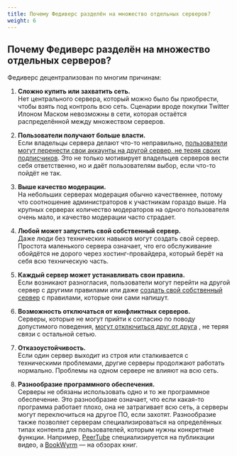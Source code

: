 ```yaml
---
title: Почему Федиверс разделён на множество отдельных серверов?
weight: 6
---
```


## Почему Федиверс разделён на множество отдельных серверов?

Федиверс децентрализован по многим причинам:

1. **Сложно купить или захватить сеть.**  
   Нет центрального сервера, который можно было бы приобрести, чтобы взять под контроль всю сеть. Сценарии вроде покупки Twitter Илоном Маском невозможны в сети, которая остаётся распределённой между множеством серверов.

2. **Пользователи получают больше власти.**  
   Если владельцы сервера делают что-то неправильно, [пользователи могут перенести свои аккаунты на другой сервер, не теряя своих подписчиков](quick-start/transfer-account). Это не только мотивирует владельцев серверов вести себя ответственно, но и даёт пользователям выбор, если что-то пойдёт не так.

3. **Выше качество модерации.**  
   На небольших серверах модерация обычно качественнее, потому что соотношение администраторов к участникам гораздо выше. На крупных серверах количество модераторов на одного пользователя очень мало, и качество модерации часто страдает.

4. **Любой может запустить свой собственный сервер.**  
   Даже люди без технических навыков могут создать свой сервер. Простота маленького сервера означает, что его обслуживание обойдётся не дорого через хостинг-провайдера, который берёт на себя всю техническую часть.

5. **Каждый сервер может устанавливать свои правила.**  
   Если возникают разногласия, пользователи могут перейти на другой сервер с другими правилами или даже [создать свой собственный сервер](who-gets-start-own) с правилами, которые они сами напишут.

6. **Возможность отключаться от конфликтных серверов.**  
   Серверы, которые не могут прийти к согласию по поводу допустимого поведения, [могут отключиться друг от друга]() <!-- todo: добавить ссылку -->, не теряя связи с остальной сетью.

7. **Отказоустойчивость.**  
   Если один сервер выходит из строя или сталкивается с техническими проблемами, другие серверы продолжают работать нормально. Проблемы на одном сервере не влияют на всю сеть.

8. **Разнообразие программного обеспечения.**  
   Серверы не обязаны использовать одно и то же программное обеспечение. Это разнообразие означает, что если какая-то программа работает плохо, она не затрагивает всю сеть, а серверы могут переключиться на другое ПО, если захотят. Разнообразие также позволяет серверам специализироваться на определённых типах контента для пользователей, которым нужны конкретные функции. Например, [PeerTube]() <!-- todo: добавить ссылку --> специализируется на публикации видео, а [BookWyrm]() <!-- todo: добавить ссылку --> — на обзорах книг.
